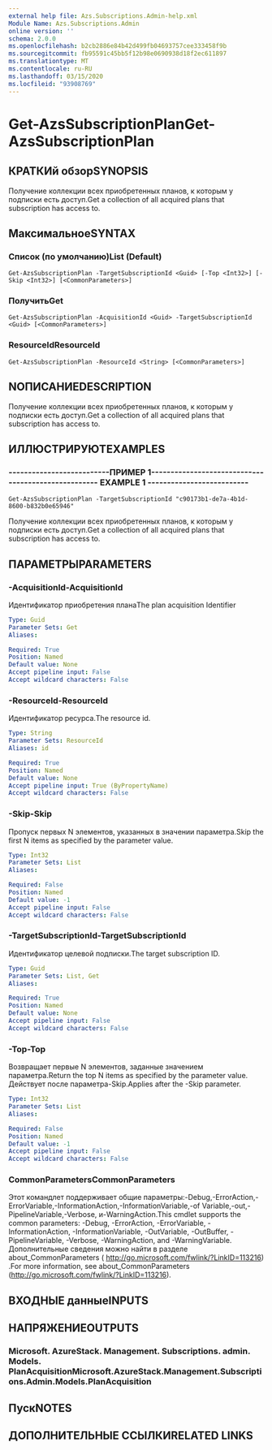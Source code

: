 ```yaml
---
external help file: Azs.Subscriptions.Admin-help.xml
Module Name: Azs.Subscriptions.Admin
online version: ''
schema: 2.0.0
ms.openlocfilehash: b2cb2886e84b42d499fb04693757cee333458f9b
ms.sourcegitcommit: fb95591c45bb5f12b98e0690938d18f2ec611897
ms.translationtype: MT
ms.contentlocale: ru-RU
ms.lasthandoff: 03/15/2020
ms.locfileid: "93908769"
---
```

# <span data-ttu-id="77f8e-101">Get-AzsSubscriptionPlan</span><span class="sxs-lookup"><span data-stu-id="77f8e-101">Get-AzsSubscriptionPlan</span></span>

## <span data-ttu-id="77f8e-102">КРАТКИй обзор</span><span class="sxs-lookup"><span data-stu-id="77f8e-102">SYNOPSIS</span></span>
<span data-ttu-id="77f8e-103">Получение коллекции всех приобретенных планов, к которым у подписки есть доступ.</span><span class="sxs-lookup"><span data-stu-id="77f8e-103">Get a collection of all acquired plans that subscription has access to.</span></span>

## <span data-ttu-id="77f8e-104">Максимальное</span><span class="sxs-lookup"><span data-stu-id="77f8e-104">SYNTAX</span></span>

### <span data-ttu-id="77f8e-105">Список (по умолчанию)</span><span class="sxs-lookup"><span data-stu-id="77f8e-105">List (Default)</span></span>
```
Get-AzsSubscriptionPlan -TargetSubscriptionId <Guid> [-Top <Int32>] [-Skip <Int32>] [<CommonParameters>]
```

### <span data-ttu-id="77f8e-106">Получить</span><span class="sxs-lookup"><span data-stu-id="77f8e-106">Get</span></span>
```
Get-AzsSubscriptionPlan -AcquisitionId <Guid> -TargetSubscriptionId <Guid> [<CommonParameters>]
```

### <span data-ttu-id="77f8e-107">ResourceId</span><span class="sxs-lookup"><span data-stu-id="77f8e-107">ResourceId</span></span>
```
Get-AzsSubscriptionPlan -ResourceId <String> [<CommonParameters>]
```

## <span data-ttu-id="77f8e-108">NОПИСАНИЕ</span><span class="sxs-lookup"><span data-stu-id="77f8e-108">DESCRIPTION</span></span>
<span data-ttu-id="77f8e-109">Получение коллекции всех приобретенных планов, к которым у подписки есть доступ.</span><span class="sxs-lookup"><span data-stu-id="77f8e-109">Get a collection of all acquired plans that subscription has access to.</span></span>

## <span data-ttu-id="77f8e-110">ИЛЛЮСТРИРУЮТ</span><span class="sxs-lookup"><span data-stu-id="77f8e-110">EXAMPLES</span></span>

### <span data-ttu-id="77f8e-111">--------------------------ПРИМЕР 1--------------------------</span><span class="sxs-lookup"><span data-stu-id="77f8e-111">-------------------------- EXAMPLE 1 --------------------------</span></span>
```
Get-AzsSubscriptionPlan -TargetSubscriptionId "c90173b1-de7a-4b1d-8600-b832b0e65946"
```

<span data-ttu-id="77f8e-112">Получение коллекции всех приобретенных планов, к которым у подписки есть доступ.</span><span class="sxs-lookup"><span data-stu-id="77f8e-112">Get a collection of all acquired plans that subscription has access to.</span></span>

## <span data-ttu-id="77f8e-113">ПАРАМЕТРЫ</span><span class="sxs-lookup"><span data-stu-id="77f8e-113">PARAMETERS</span></span>

### <span data-ttu-id="77f8e-114">-AcquisitionId</span><span class="sxs-lookup"><span data-stu-id="77f8e-114">-AcquisitionId</span></span>
<span data-ttu-id="77f8e-115">Идентификатор приобретения плана</span><span class="sxs-lookup"><span data-stu-id="77f8e-115">The plan acquisition Identifier</span></span>

```yaml
Type: Guid
Parameter Sets: Get
Aliases: 

Required: True
Position: Named
Default value: None
Accept pipeline input: False
Accept wildcard characters: False
```

### <span data-ttu-id="77f8e-116">-ResourceId</span><span class="sxs-lookup"><span data-stu-id="77f8e-116">-ResourceId</span></span>
<span data-ttu-id="77f8e-117">Идентификатор ресурса.</span><span class="sxs-lookup"><span data-stu-id="77f8e-117">The resource id.</span></span>

```yaml
Type: String
Parameter Sets: ResourceId
Aliases: id

Required: True
Position: Named
Default value: None
Accept pipeline input: True (ByPropertyName)
Accept wildcard characters: False
```

### <span data-ttu-id="77f8e-118">-Skip</span><span class="sxs-lookup"><span data-stu-id="77f8e-118">-Skip</span></span>
<span data-ttu-id="77f8e-119">Пропуск первых N элементов, указанных в значении параметра.</span><span class="sxs-lookup"><span data-stu-id="77f8e-119">Skip the first N items as specified by the parameter value.</span></span>

```yaml
Type: Int32
Parameter Sets: List
Aliases: 

Required: False
Position: Named
Default value: -1
Accept pipeline input: False
Accept wildcard characters: False
```

### <span data-ttu-id="77f8e-120">-TargetSubscriptionId</span><span class="sxs-lookup"><span data-stu-id="77f8e-120">-TargetSubscriptionId</span></span>
<span data-ttu-id="77f8e-121">Идентификатор целевой подписки.</span><span class="sxs-lookup"><span data-stu-id="77f8e-121">The target subscription ID.</span></span>

```yaml
Type: Guid
Parameter Sets: List, Get
Aliases: 

Required: True
Position: Named
Default value: None
Accept pipeline input: False
Accept wildcard characters: False
```

### <span data-ttu-id="77f8e-122">-Top</span><span class="sxs-lookup"><span data-stu-id="77f8e-122">-Top</span></span>
<span data-ttu-id="77f8e-123">Возвращает первые N элементов, заданные значением параметра.</span><span class="sxs-lookup"><span data-stu-id="77f8e-123">Return the top N items as specified by the parameter value.</span></span>
<span data-ttu-id="77f8e-124">Действует после параметра-Skip.</span><span class="sxs-lookup"><span data-stu-id="77f8e-124">Applies after the -Skip parameter.</span></span>

```yaml
Type: Int32
Parameter Sets: List
Aliases: 

Required: False
Position: Named
Default value: -1
Accept pipeline input: False
Accept wildcard characters: False
```

### <span data-ttu-id="77f8e-125">CommonParameters</span><span class="sxs-lookup"><span data-stu-id="77f8e-125">CommonParameters</span></span>
<span data-ttu-id="77f8e-126">Этот командлет поддерживает общие параметры:-Debug,-ErrorAction,-ErrorVariable,-InformationAction,-InformationVariable,-of Variable,-out,-PipelineVariable,-Verbose, и-WarningAction.</span><span class="sxs-lookup"><span data-stu-id="77f8e-126">This cmdlet supports the common parameters: -Debug, -ErrorAction, -ErrorVariable, -InformationAction, -InformationVariable, -OutVariable, -OutBuffer, -PipelineVariable, -Verbose, -WarningAction, and -WarningVariable.</span></span> <span data-ttu-id="77f8e-127">Дополнительные сведения можно найти в разделе about_CommonParameters ( http://go.microsoft.com/fwlink/?LinkID=113216) .</span><span class="sxs-lookup"><span data-stu-id="77f8e-127">For more information, see about_CommonParameters (http://go.microsoft.com/fwlink/?LinkID=113216).</span></span>

## <span data-ttu-id="77f8e-128">ВХОДНЫЕ данные</span><span class="sxs-lookup"><span data-stu-id="77f8e-128">INPUTS</span></span>

## <span data-ttu-id="77f8e-129">НАПРЯЖЕНИЕ</span><span class="sxs-lookup"><span data-stu-id="77f8e-129">OUTPUTS</span></span>

### <span data-ttu-id="77f8e-130">Microsoft. AzureStack. Management. Subscriptions. admin. Models. PlanAcquisition</span><span class="sxs-lookup"><span data-stu-id="77f8e-130">Microsoft.AzureStack.Management.Subscriptions.Admin.Models.PlanAcquisition</span></span>

## <span data-ttu-id="77f8e-131">Пуск</span><span class="sxs-lookup"><span data-stu-id="77f8e-131">NOTES</span></span>

## <span data-ttu-id="77f8e-132">ДОПОЛНИТЕЛЬНЫЕ ССЫЛКИ</span><span class="sxs-lookup"><span data-stu-id="77f8e-132">RELATED LINKS</span></span>


